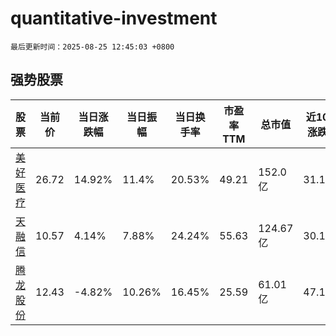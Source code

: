 # quantitative-investment

`最后更新时间：2025-08-25 12:45:03 +0800`

## 强势股票

|股票|当前价|当日涨跌幅|当日振幅|当日换手率|市盈率TTM|总市值|近10日涨跌幅|
|----|----|----|----|----|----|----|----|
|[美好医疗](https://xueqiu.com/S/SZ301363)|26.72|14.92%|11.4%|20.53%|49.21|152.0亿|31.11%|
|[天融信](https://xueqiu.com/S/SZ002212)|10.57|4.14%|7.88%|24.24%|55.63|124.67亿|30.17%|
|[腾龙股份](https://xueqiu.com/S/SH603158)|12.43|-4.82%|10.26%|16.45%|25.59|61.01亿|47.1%|
